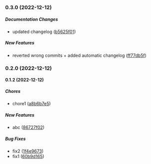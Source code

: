 ### 0.3.0 (2022-12-12)

##### Documentation Changes

*  updated changelog ([b5625f01](https://github.com/Cadienvan/npm-package-ts-scaffolding/commit/b5625f018456d5cf43512fa7dd00efd2c5686ffc))

##### New Features

*  reverted wrong commits + added automatic changelog ([ff77db5f](https://github.com/Cadienvan/npm-package-ts-scaffolding/commit/ff77db5fbb9336d7502022923c11bdb0cf0c9d4a))

### 0.2.0 (2022-12-12)

#### 0.1.2 (2022-12-12)

##### Chores

*  chore1 ([a8b6b7e5](https://github.com/Cadienvan/npm-package-ts-scaffolding/commit/a8b6b7e5745811bb9432dcfc03bf710aff362d11))

##### New Features

*  abc ([86727f02](https://github.com/Cadienvan/npm-package-ts-scaffolding/commit/86727f025edcd46f5898890b86d72638cd1f80d0))

##### Bug Fixes

*  fix2 ([1f4e9673](https://github.com/Cadienvan/npm-package-ts-scaffolding/commit/1f4e9673c2d774782001bf65a0f420d8e023ecb5))
*  fix1 ([60b9d165](https://github.com/Cadienvan/npm-package-ts-scaffolding/commit/60b9d165d33321fed13503866433d38a5a497634))

